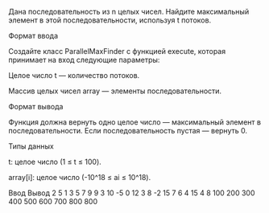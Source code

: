 Дана последовательность из n целых чисел. Найдите максимальный элемент в этой последовательности, используя t потоков.

Формат ввода

Создайте класс ParallelMaxFinder с функцией execute, которая принимает на вход следующие параметры:

Целое число t — количество потоков.

Массив целых чисел array — элементы последовательности.

Формат вывода

Функция должна вернуть одно целое число — максимальный элемент в последовательности. Если последовательность пустая —
вернуть 0.

Типы данных

t: целое число (1 ≤ t ≤ 100).

array[i]: целое число (-10^18 ≤ ai ≤ 10^18).

Ввод Вывод
2
5
1 3 5 7 9 9
3
10
-5 0 12 3 8 -2 15 7 6 4 15
4
8
100 200 300 400 500 600 700 800 800
